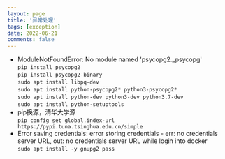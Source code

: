```yaml
---
layout: page
title: '异常处理'
tags: [exception]
date: 2022-06-21
comments: false
---
```


* ModuleNotFoundError: No module named 'psycopg2._psycopg'    
`pip install psycopg2`    
`pip install psycopg2-binary`    
`sudo apt install libpq-dev`    
`sudo apt install python-psycopg2* python3-psycopg2*`    
`sudo apt install python-dev python3-dev python3.7-dev`    
`sudo apt install python-setuptools`  
* pip换源，清华大学源    
`pip config set global.index-url https://pypi.tuna.tsinghua.edu.cn/simple`    
* Error saving credentials: error storing credentials - err: no credentials server URL, out: no credentials server URL while login into docker    
`sudo apt install -y gnupg2 pass`  

